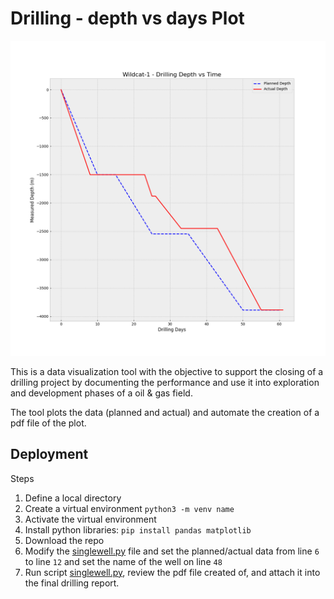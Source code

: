 # Drilling - depth vs days Plot

![image](/Wildcat-1_depthTimeChart.png)

This is a data visualization tool with the objective to support the closing of a drilling project by documenting the performance and use it into exploration and development phases of a oil & gas field.

The tool plots the data (planned and actual) and automate the creation of a pdf file of the plot.


## Deployment
Steps

1. Define a local directory  
2. Create a virtual environment ```python3 -m venv name```
3. Activate the virtual environment
4. Install python libraries: ```pip install pandas matplotlib```
5. Download the repo
5. Modify the [singlewell.py](https://github.com/r3card0/Drilling-Depth-vs-Time/blob/main/singlewell.py) file and set the planned/actual data from line ```6``` to line ```12``` and set the name of the well on line ```48```
6. Run script [singlewell.py](https://github.com/r3card0/Drilling-Depth-vs-Time/blob/main/singlewell.py), review the pdf file created of, and attach it into the final drilling report.
